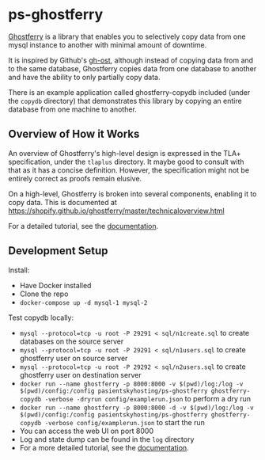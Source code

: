 # ps-ghostferry
[Ghostferry](https://github.com/Shopify/ghostferry) is a library that enables you to selectively copy data from one mysql instance to another with minimal amount of downtime.

It is inspired by Github's [gh-ost](https://github.com/github/gh-ost),
although instead of copying data from and to the same database, Ghostferry
copies data from one database to another and have the ability to only
partially copy data.

There is an example application called ghostferry-copydb included (under the
`copydb` directory) that demonstrates this library by copying an entire
database from one machine to another.


Overview of How it Works
------------------------

An overview of Ghostferry's high-level design is expressed in the TLA+
specification, under the `tlaplus` directory. It maybe good to consult with
that as it has a concise definition. However, the specification might not be
entirely correct as proofs remain elusive.

On a high-level, Ghostferry is broken into several components, enabling it to
copy data. This is documented at
https://shopify.github.io/ghostferry/master/technicaloverview.html

For a detailed tutorial, see the [documentation](https://shopify.github.io/ghostferry).

Development Setup
-----------------

Install:

- Have Docker installed
- Clone the repo
- `docker-compose up -d mysql-1 mysql-2`


Test copydb locally:
- `mysql --protocol=tcp -u root -P 29291 < sql/n1create.sql` to create databases on the source server
- `mysql --protocol=tcp -u root -P 29291 < sql/n1users.sql` to create ghostferry user on source server
- `mysql --protocol=tcp -u root -P 29292 < sql/n2users.sql` to create ghostferry user on destination server
- `docker run --name ghostferry -p 8000:8000 -v $(pwd)/log:/log -v $(pwd)/config:/config pasientskyhosting/ps-ghostferry ghostferry-copydb -verbose -dryrun config/examplerun.json` to perform a dry run
- `docker run --name ghostferry -p 8000:8000 -d -v $(pwd)/log:/log -v $(pwd)/config:/config pasientskyhosting/ps-ghostferry ghostferry-copydb -verbose config/examplerun.json` to start the run
- You can access the web UI on port 8000
- Log and state dump can be found in the `log` directory
- For a more detailed tutorial, see the
  [documentation](https://shopify.github.io/ghostferry).
